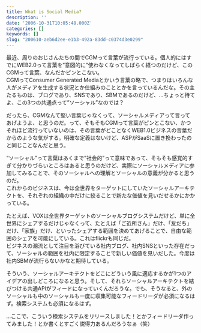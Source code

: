 ```yaml
---
title: What is Social Media?
description: ''
date: '2006-10-31T10:05:48.000Z'
categories: []
keywords: []
slug: "200610-aeb6d2ee-e1b3-492a-83dd-c0374d3e0299"
---
```

最近、周りのおじさんたちの間でCGMって言葉が流行っている。個人的にはすでにWEB2.0って言葉を”意図的に”使わなくなってしばらく経つのだけど、このCGMって言葉、なんだかピンとこない。  
CGMってConsumer Generated Mediaとかいう言葉の略で、つまりはいろんな人がメディアを生成する状況とか仕組みのこととかを言っているんだな。その主たるものは、ブログであり、SNSであり、SBMであるのだけど、…ちょっと待てよ、この3つの共通点って”ソーシャル”なのでは？

だったら、CGMなんて堅い言葉じゃなくって、ソーシャルメディアって言ってあげようよ、と思うのだ。って、そもそもCGMって言葉がピンとこない、かつそれほど流行っていないのは、その言葉がどことなくWEB1.0ビジネスの言葉だからのような気がする。明確な定義はないけど、ASPがSaaSに置き換わったのと同じことなんだと思う。

“ソーシャル”って言葉はあくまで”社会的”って意味であって、そもそも感覚的すぎて分かりづらいところはあると思うのだけど、実際にソーシャルメディアに参加してみることで、そのソーシャルへの理解とソーシャルの意義が分かると思うのだ。  
これからのビジネスは、今は全世界をターゲットにしていたソーシャルアーキテクトを、それぞれの組織の中だけに絞ることで新たな価値を見いだせるかにかかっている。

たとえば、VOXは全世界ターゲットのソーシャルブログシステムだけど、単に全世界にシェアするだけじゃなくって、たとえば「ご近所さん」だけ、「友だち」だけ、「家族」だけ、といったシェアする範囲を決めてあげることで、自由な範囲のシェアを可能にしている。これはflickrも同じだ。  
ビジネスの潮流として注目を浴びている社内ブログ、社内SNSといった存在だって、ソーシャルの範囲を社内に限定することで新しい価値を見いだした。今度は社内SBMが流行らないかなと期待している。

そういう、ソーシャルアーキテクトをどこにどういう風に適応するかが1つのアイデアの出しどころになると思う。そして、それらソーシャルアーキテクトを結びつける共通APIがフィードになっていくんだろうな。でも、そうなると、外のソーシャルも中のソーシャルも一度に収集可能なフィードリーダが必須になるはず。検索システムも必須になるはず。

…ここで、こういう検索システムをリリースしました！とかフィードリーダ作ってみました！とか書くとすごく説得力あるんだろうなぁ（笑）